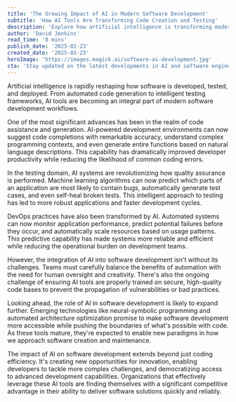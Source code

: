 ```yaml
---
title: 'The Growing Impact of AI in Modern Software Development'
subtitle: 'How AI Tools Are Transforming Code Creation and Testing'
description: 'Explore how artificial intelligence is transforming modern software development through automated coding assistance, intelligent testing, and enhanced DevOps practices. Learn about the challenges and opportunities as AI tools become increasingly integral to development workflows.'
author: 'David Jenkins'
read_time: '8 mins'
publish_date: '2025-02-23'
created_date: '2025-02-23'
heroImage: 'https://images.magick.ai/software-ai-development.jpg'
cta: 'Stay updated on the latest developments in AI and software engineering by following us on LinkedIn. Join our community of forward-thinking technologists and industry leaders shaping the future of software development.'
---
```


Artificial intelligence is rapidly reshaping how software is developed, tested, and deployed. From automated code generation to intelligent testing frameworks, AI tools are becoming an integral part of modern software development workflows.

One of the most significant advances has been in the realm of code assistance and generation. AI-powered development environments can now suggest code completions with remarkable accuracy, understand complex programming contexts, and even generate entire functions based on natural language descriptions. This capability has dramatically improved developer productivity while reducing the likelihood of common coding errors.

In the testing domain, AI systems are revolutionizing how quality assurance is performed. Machine learning algorithms can now predict which parts of an application are most likely to contain bugs, automatically generate test cases, and even self-heal broken tests. This intelligent approach to testing has led to more robust applications and faster development cycles.

DevOps practices have also been transformed by AI. Automated systems can now monitor application performance, predict potential failures before they occur, and automatically scale resources based on usage patterns. This predictive capability has made systems more reliable and efficient while reducing the operational burden on development teams.

However, the integration of AI into software development isn't without its challenges. Teams must carefully balance the benefits of automation with the need for human oversight and creativity. There's also the ongoing challenge of ensuring AI tools are properly trained on secure, high-quality code bases to prevent the propagation of vulnerabilities or bad practices.

Looking ahead, the role of AI in software development is likely to expand further. Emerging technologies like neural-symbolic programming and automated architecture optimization promise to make software development more accessible while pushing the boundaries of what's possible with code. As these tools mature, they're expected to enable new paradigms in how we approach software creation and maintenance.

The impact of AI on software development extends beyond just coding efficiency. It's creating new opportunities for innovation, enabling developers to tackle more complex challenges, and democratizing access to advanced development capabilities. Organizations that effectively leverage these AI tools are finding themselves with a significant competitive advantage in their ability to deliver software solutions quickly and reliably.
